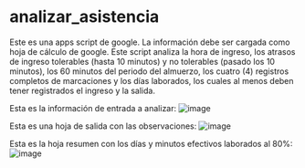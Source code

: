 # analizar_asistencia
Este es una apps script de google. La información debe ser cargada como hoja de cálculo de google. Este script analiza la hora de ingreso, los atrasos de ingreso tolerables (hasta 10 minutos) y no tolerables (pasado los 10 minutos), los 60 minutos del periodo del almuerzo, los cuatro (4) registros completos de marcaciones y los días laborados, los cuales al menos deben tener registrados el ingreso y la salida.

Esta es la información de entrada a analizar:
![image](https://github.com/user-attachments/assets/584dc460-9793-4211-8bdf-3bb1180ab614)

Esta es una hoja de salida con las observaciones:
![image](https://github.com/user-attachments/assets/5c880be3-26b8-4e54-b78b-2145188b85dd)

Esta es la hoja resumen con los días y minutos efectivos laborados al 80%:
![image](https://github.com/user-attachments/assets/4b3e0ea3-a095-405d-bf47-e070580019c1)

